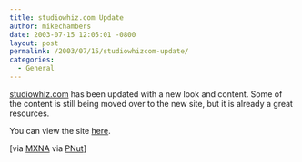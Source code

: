 ```yaml
---
title: studiowhiz.com Update
author: mikechambers
date: 2003-07-15 12:05:01 -0800
layout: post
permalink: /2003/07/15/studiowhizcom-update/
categories:
  - General
---
```



[studiowhiz.com][1] has been updated with a new look and content. Some of the content is still being moved over to the new site, but it is already a great resources.

You can view the site [here][1].

[via [MXNA][2] via [PNut][3]]

 [1]: http://www.studiowhiz.com
 [2]: http://www.macromedia.com/go/weblogs
 [3]: http://pnut.studiowhiz.net/archives/000159.html